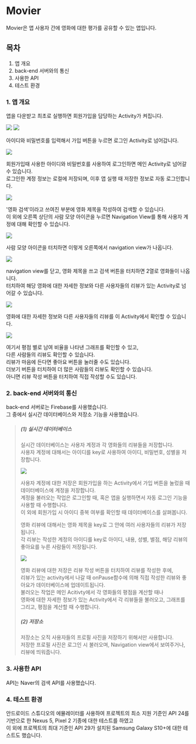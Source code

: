 Movier
======

Movier은 앱 사용자 간에 영화에 대한 평가를 공유할 수 있는 앱입니다.

## 목차
1. 앱 개요
2. back-end 서버와의 통신
3. 사용한 API
4. 테스트 환경

### 1. 앱 개요

앱을 다운받고 최초로 실행하면 회원가입을 담당하는 Activity가 켜집니다.

![](.README_images/signup_page_top.png) ![](.README_images/signup_page_bottom.png)

아이디와 비밀번호를 입력해서 가입 버튼을 누르면 로그인 Activity로 넘어갑니다.

![](.README_images/login_page.png)

회원가입때 사용한 아이디와 비밀번호를 사용하여 로그인하면 메인 Activity로 넘어갈 수 있습니다.  
로그인한 계정 정보는 로컬에 저장되며, 이후 앱 실행 때 저장한 정보로 자동 로그인합니다.

![](.README_images/main_page_no_search.png)

'영화 검색'이라고 쓰여진 부분에 영화 제목을 작성하여 검색할 수 있습니다.  
이 외에 오른쪽 상단의 사람 모양 아이콘을 누르면 Navigation View를 통해 사용자 계정에 대해 확인할 수 있습니다.

![](.README_images/navigation_view.png)

사람 모양 아이콘을 터치하면 이렇게 오른쪽에서 navigation view가 나옵니다.

![](.README_images/main_page_search.png)

navigation view를 닫고, 영화 제목을 쓰고 검색 버튼을 터치하면 2열로 영화들이 나옵니다.  
터치하여 해당 영화에 대한 자세한 정보와 다른 사용자들의 리뷰가 있는 Activity로 넘어갈 수 있습니다.

![](.README_images/movie_detail_page.png)

영화에 대한 자세한 정보와 다른 사용자들의 리뷰를 이 Activity에서 확인할 수 있습니다.

![](.README_images/movie_detail_page_bottom.png)

여기서 평점 별로 남여 비율을 나타낸 그래프를 확인할 수 있고,  
다른 사람들의 리뷰도 확인할 수 있습니다.  
리뷰가 마음에 든다면 좋아요 버튼을 눌러줄 수도 있습니다.  
더보기 버튼을 터치하여 더 많은 사람들의 리뷰도 확인할 수 있습니다.  
아니면 리뷰 작성 버튼을 터치하여 직접 작성할 수도 있습니다.

### 2. back-end 서버와의 통신

back-end 서버로는 Firebase를 사용했습니다.  
그 중에서 실시간 데이터베이스와 저장소 기능을 사용했습니다.

>##### (1) 실시간 데이터베이스
>
>실시간 데이터베이스는 사용자 계정과 각 영화들의 리뷰들을 저장합니다.  
>사용자 계정에 대해서는 아이디를 key로 사용하여 아이디, 비밀번호, 성별을 저장합니다.
>
>![](.README_images/account_table.png)
>
>사용자 계정에 대한 저장은 회원가입을 하는 Activity에서 가입 버튼을 눌렀을 때 데이터베이스에 계정을 저장합니다.  
>계정을 불러오는 작업은 로그인할 때, 혹은 앱을 실행하면서 자동 로그인 기능을 사용할 때 수행합니다.  
>이 외에 회원가입 시 아이디 중복 여부를 확인할 때 데이터베이스를 살펴봅니다.  
>
>영화 리뷰에 대해서는 영화 제목을 key로 그 안에 여러 사용자들의 리뷰가 저장됩니다.  
>각 리뷰는 작성한 계정의 아이디를 key로 아이디, 내용, 성별, 별점, 해당 리뷰의 좋아요를 누른 사람들이 저장됩니다.  
>
>![](.README_images/review_list.png)
>
>영화 리뷰에 대한 저장은 리뷰 작성 버튼을 터치하여 리뷰를 작성한 후에,  
>리뷰가 있는 activity에서 나갈 때 onPause함수에 의해 직접 작성한 리뷰와 좋아요가 데이터베이스에 업데이트됩니다.  
>불러오는 작업은 메인 Acitivty에서 각 영화들의 평점을 계산할 때나  
>영화에 대한 자세한 정보가 있는 Activity에서 각 리뷰들을 불러오고, 그래프를 그리고, 평점을 계산할 때 수행합니다.  
>
>##### (2) 저장소
>
>저장소는 오직 사용자들의 프로필 사진을 저장하기 위해서만 사용합니다.  
>저장한 프로필 사진은 로그인 시 불러오며, Navigation view에서 보여주거나, 리뷰에 띄워줍니다.

### 3. 사용한 API
API는 Naver의 검색 API를 사용했습니다.

### 4. 테스트 환경
안드로이드 스튜디오의 에뮬레이터를 사용하여 프로젝트의 최소 지원 기준인 API 24를 기반으로 한 Nexus 5, Pixel 2 기종에 대한 테스트를 하였고  
이 외에 프로젝트의 최대 기준인 API 29가 설치된 Samsung Galaxy S10+에 대한 테스트도 했습니다.